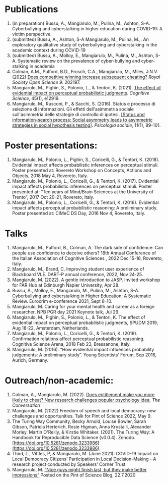 # Publications

1. (in preparation) Bussu, A., Mangiarulo, M., Pulina, M., Ashton, S-A. Cyberbullying and cyberstalking in higher education during COVID-19: A victim perspective.
2. (submitted) Bussu, A., Ashton, S-A Mangiarulo, M., Pulina, M.,. An exploratory qualitative study of cyberbullying and cyberstalking in the academic context during COVID-19
3. (submitted) Bussu, A., Molloy, E., Mangiarulo, M., Pulina, M., Ashton, S-A. Systematic review on the prevalence of cyber-bullying and cyber-stalking in academia
4. Colman, A.M., Pulford, B.D., Frosch, C.A., Mangiarulo, M., Miles, J.N.V. (2022) [Does competitive winning increase subsequent cheating?](https://doi.org/10.1098/rsos.20219) _Royal Society Open Science  9_: 202197.
5. Mangiarulo, M., Pighin, S., Polonio, L., & Tentori, K. (2021). [The effect of evidential impact on perceptual probabilistic judgments](https://onlinelibrary.wiley.com/doi/full/10.1111/cogs.12919). _Cognitive Science_, 45(1), e12919.
6. Mangiarulo, M., Rusconi, P., & Sacchi, S. (2016). Status e processo di selezione di informazioni. Gli effetti dell'asimmetria sociale sull'asimmetria delle strategie di controllo di ipotesi. [[Status and information-search process: Social asymmetry leads to asymmetric strategies in social hypothesis testing]](https://psycnet.apa.org/record/2016-42454-005). _Psicologia sociale_, 11(1), 89-101.

# Poster presentations:

1. Mangiarulo, M., Polonio, L., Pighin, S., Coricelli, G., & Tentori, K. (2018). Evidential impact affects probabilistic inferences on perceptual stimuli. Poster presented at: Rovereto Workshop on Concepts, Actions and Objects, 2018 May 4, Rovereto, Italy.
2. Mangiarulo, M., Polonio, L., Coricelli, G., & Tentori, K. (2017). Evidential impact affects probabilistic inferences on perceptual stimuli. Poster presented at: “Ten years of Mind/Brain Sciences at the University of Trento”, 2017 Oct 20-21, Rovereto, Italy.	
3. Mangiarulo, M., Polonio, L., Coricelli, G., & Tentori, K. (2016). Evidential impact affects perceptual probabilistic reasoning: A preliminary study. Poster presented at: CIMeC DS Day, 2016 Nov 4, Rovereto, Italy.


# Talks	

1. Mangiarulo, M., Pulford, B., Colman, A.  The dark side of confidence: Can people use confidence to deceive others? 18th Annual Conference of the Italian Association of Cognitive Sciences , 2022 Dec 15-16, Rovereto, Italy.
2. Mangiarulo, M., Brand, C. Improving student user experience of Blackboard VLE. DART-P annual conference, 2022, Nov 24-25.
3. Mangiarulo, M. (2022). A gentle introduction to JASP. Invited workshop for FAR Hub at Edinburgh Napier University, Apr 28.
4. Bussu, A., Molloy, E., Mangiarulo, M., Pulina, M., Ashton, S-A. Cyberbullying and cyberstalking in Higher Education: A Systematic Review. Eurocrim e-conference 2021, Sept 8-10.
5. Mangiarulo, M. Caring for your mental health and career as a foreign researcher, NPB PGR day 2021 Keynote talk, Jul 29.
6. Mangiarulo, M., Pighin, S., Polonio, L., & Tentori, K. The effect of evidential impact on perceptual probabilistic judgments, SPUDM 2019, Aug 18-22, Amsterdam, Netherlands.
7. Mangiarulo, M., Polonio, L., Coricelli, G., & Tentori, K. (2018). Confirmation relations affect perceptual probabilistic reasoning. Cognitive Science Arena, 2018 Feb 23, Bressanone, Italy.
8. Mangiarulo, M. (2016). “How evidential impact influences probability judgements: A preliminary study”. Young Scientists’ Forum, Sep 2016, Aurich, Germany.


# Outreach/non-academic:

1. Colman, A., Mangiarulo, M. (2022). [Does entitlement make you more likely to cheat? New research challenges popular psychology idea.](https://theconversation.com/does-entitlement-make-you-more-likely-to-cheat-new-research-challenges-popular-psychology-idea-188612) _The Conversation_
2. Mangiarulo, M. (2022) Freedom of speech and local democracy: new challenges and opportunities. Talk for Pint of Science 2022, May 9.
3. The Turing Way Community, Becky Arnold, Louise Bowler, Sarah Gibson, Patricia Herterich,  Rosie Higman, Anna Krystalli, Alexander Morley, Martin O'Reilly, & Kirstie Whitaker. (2021). The  Turing Way: A Handbook for Reproducible Data Science (v0.0.4). Zenodo.  
[https://doi.org/10.5281/zenodo.3233986](https://doi.org/10.5281/zenodo.3233986)
4. Third, L., Vittles, P, & Mangiarulo, M. (June 2021): COVID-19 Impact on Local Democracy Citizens’  Participation in Local Decision-Making - A research project conducted by Speakers’ Corner Trust
5. Mangiarulo, M. [“Nice guys might finish last, but they make better impressions”](https://pintofscience.co.uk/blog/nice-guys-might-finish-last-but-they-make-better-impressions/) Posted on the Pint of Science Blog, 22.7.2020

